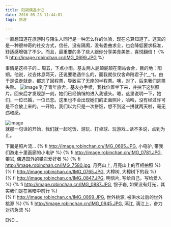 ```yaml
---
title: 阳朔偶遇小记
date: 2016-05-23 11:44:01
tags: 旅游

---
```

  一直想知道在旅游时与陌生人同行是一种怎么样的体验，现在总算知道了。这真的是一种很神奇的社交方式，信任，没有隔阂，没有委曲求全，也会降低要求标准，舒适感增强了不少。而且，最重要的多了些人跟你分享美食美景，喜悦翻倍！
  {% fi http://image.robinchan.cn/IMG_0699.JPG %}
  <!-- more -->
  事情是这样子的...
  周五，下点小雨。基友两人屁颠屁颠在南站会合，目的地：阳朔。他说，过去休息两天，还说要艳遇什么的，而我就仅仅舍命陪君子(*^__^*)。由于是说走就走，都忘了回程票，导致买了无座的半程票。噢，对了，后来我们逃票失败。
  ![image](http://image.robinchan.cn/IMG_0669.JPG)
  到了青年旅舍，基友办手续，我找位置坐下来，并拍下这张照片。回来后才发现那一刻，她们已经悄悄的进入我镜头。嗯，这里说明一下，她们，一位已婚，一位已恋。这里也不会出现她们的正面照片，哈哈，没有经过许可是不会放上来的。一开始，我们以为只是一次拼饭，想不到这一拼就两天啦，毫无违和感。
  
  ![image](http://image.robinchan.cn/IMG_0834.JPG)  
  就那一句话的开始，我们就一起吃饭、游玩、打桌球、玩游戏...话不多说，点到为止。
  
  下面是照片流...
  {% fi http://image.robinchan.cn/IMG_0695.JPG, 小电驴, 带我们游走十里画廊的小电驴 %}
  {% fi http://image.robinchan.cn/IMG_0781.JPG, 攀岩, 偶遇国外的攀岩爱好者 %}
  {% fi http://image.robinchan.cn/IMG_7580.jpg, 月亮山上, 月亮山上的互相拍照 %}  
  {% fi http://image.robinchan.cn/IMG_0765.JPG, 大樟树, 大樟树下的我 %}  
  {% fi http://image.robinchan.cn/IMG_0847.JPG, 明信片, 写给自己，写给爱人 %}
  {% fi http://image.robinchan.cn/IMG_0887.JPG, 银子岩, 如果没有灯光，其实我们是在黑暗中前行 %}  
  {% fi http://image.robinchan.cn/IMG_0899.JPG, 世外桃源, 被洪水过后的世外桃源 %} 
  {% fi http://image.robinchan.cn/IMG_0945.JPG, 漓江, 漓江上，奋力对抗急流 %} 
  
  END...